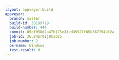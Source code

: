 ```yaml
---
layout: appveyor-build
appveyor:
  branch: master
  build-id: 38199719
  build-number: 444
  commit: 85df958d2a47b175e33ed39527f65b867794bf2a
  job-id: 36u24pr0ij8m3o25
  job-number: 2
  os-name: Windows
  test-result: 0
---
```


